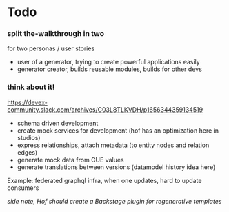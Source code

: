 # Todo


### split the-walkthrough in two

for two personas / user stories

- user of a generator, trying to create powerful applications easily
- generator creator, builds reusable modules, builds for other devs

### think about it!

https://devex-community.slack.com/archives/C03L8TLKVDH/p1656344359134519

- schema driven development
- create mock services for development (hof has an optimization here in studios)
- express relationships, attach metadata (to entity nodes and relation edges)
- generate mock data from CUE values
- generate translations between versions (datamodel history idea here)

Example: federated graphql infra, when one updates, hard to update consumers


_side note, Hof should create a Backstage plugin for regenerative templates_


